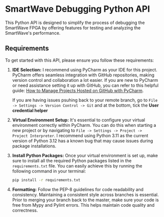 # SmartWave Debugging Python API

This Python API is designed to simplify the process of debugging the SmartWave FPGA by offering features for 
testing and analyzing the SmartWave's performance.

## Requirements

To get started with this API, please ensure you follow these requirements:

1. **IDE Selection:** 
I recommend using PyCharm as your IDE for this project. 
PyCharm offers seamless integration with GitHub repositories, making version control and 
collaboration a lot easier. If you are new to PyCharm or need assistance setting it up with GitHub, 
you can refer to this helpful guide: 
[How to Manage Projects Hosted on GitHub with PyCharm](https://www.jetbrains.com/help/pycharm/manage-projects-hosted-on-github.html#clone-from-GitHub).

   If you are having issues psuhing back to your remote branch, go to 
`File -> Settings -> Version Control -> Git` and at the bottom, tick the **User credential helper**  


2. **Virtual Environment Setup:** 
It's essential to configure your virtual environment correctly within PyCharm. 
You can do this when starting a new project or by navigating to 
`File -> Settings -> Project -> Project Interpreter`. 
I recommend using Python 3.11 as the current version of Python 3.12 has a known bug that may 
cause issues during package installations.


3. **Install Python Packages:** 
Once your virtual environment is set up, make sure to install all the required Python packages listed in the 
`requirements.txt` file. You can easily achieve this by running the following command in your terminal:

   ```bash
   pip install -r requirements.txt
   ```

4. **Formatting:**
Follow the PEP-8 guidelines for code readability and consistency. Maintaining a consistent style across branches is 
essential.
Prior to merging your branch back to the master, make sure your code is free from Mypy and Pylint errors. This helps 
maintain code quality and correctness.
